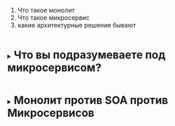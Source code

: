 
1. Что такое монолит
2. Что такое микросервис
3. какие архитектурные решения бывают

[//]:# (Что вы подразумеваете под микросервисом?)
<br>
<details>
    <summary>
        <b><big><big><big>
            Что вы подразумеваете под микросервисом?
        </big></big></big></b>
    </summary>

**Подход SDLC**, в котором большие приложения создаются 
как набор небольших функциональных модулей.

- Легко поддерживаемый и тестируемый (легко за счет маленьких компонентов)
- Слабо связанный. (легко создано, изменено и масштабировано)
- Конкретные бизнес требования
- Позволяет сократить сроки проекта 
- Непрерывная доставка
- Децентрализованность
- Гибкость

**Недостатки:**
- Сложно тестировать все приложение целиком.  
- Предварительное планирование имеет важное значение.   
- Дорого по сравнению с монолитами.   
- Последствия для безопасности.
- Поддерживать сеть сложнее.

![](https://s3.ap-south-1.amazonaws.com/myinterviewtrainer-domestic/public_assets/assets/000/000/704/original/Microservices_Interview.jpg?1626854337)

- Клиенты : разные пользователи отправляют запросы с разных устройств.
- Шлюз API: обрабатывает запросы от клиентов.
- Шлюз отправляет инфу **на Сеть доставки контента**
- Сеть обращается к отдельному микросервису для получения информации

</details>

[//]:# (Монолит против SOA против Микросервисов)
<br>
<details>
    <summary>
        <b><big><big><big>
            Монолит против SOA против Микросервисов
        </big></big></big></b>
    </summary>

Монолитная архитектура: это «как большой контейнер», 
в котором все программные компоненты приложения тесно связаны друг с другом. 
Обычно он строится как одна большая система и представляет собой одну кодовую базу.

SOA (сервисно-ориентированная архитектура): это группа сервисов, 
взаимодействующих или общающихся друг с другом. 
В зависимости от характера связи это может быть простой обмен 
данными или несколько служб, координирующих какую-либо деятельность.

Микросервисная архитектура. Она включает в себя структурирование приложения 
в виде кластера небольших автономных сервисов, смоделированных вокруг бизнес-домена.
Функциональные модули могут быть развернуты независимо друг от друга, 
масштабируемы, нацелены на достижение конкретных бизнес-целей и 
взаимодействуют друг с другом по стандартным протоколам.

</details>

